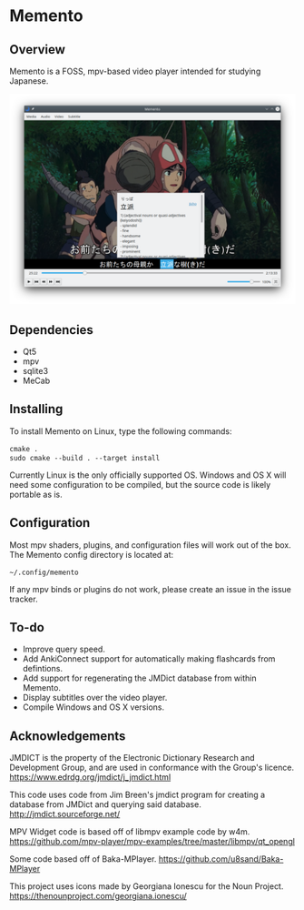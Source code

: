 # Memento

## Overview

Memento is a FOSS, mpv-based video player intended for studying Japanese.

![image info](example.png)

## Dependencies

* Qt5
* mpv
* sqlite3
* MeCab

## Installing

To install Memento on Linux, type the following commands:

```
cmake .
sudo cmake --build . --target install
```

Currently Linux is the only officially supported OS. Windows and OS X will need
some configuration to be compiled, but the source code is likely portable as is.

## Configuration

Most mpv shaders, plugins, and configuration files will work out of the box.
The Memento config directory is located at:

```
~/.config/memento
```

If any mpv binds or plugins do not work, please create an issue in the issue
tracker.

## To-do

* Improve query speed.
* Add AnkiConnect support for automatically making flashcards from defintions.
* Add support for regenerating the JMDict database from within Memento.
* Display subtitles over the video player.
* Compile Windows and OS X versions.

## Acknowledgements

JMDICT is the property of the Electronic Dictionary Research and Development
Group, and are used in conformance with the Group's licence.
https://www.edrdg.org/jmdict/j_jmdict.html

This code uses code from Jim Breen's jmdict program for creating a database from
JMDict and querying said database.
http://jmdict.sourceforge.net/

MPV Widget code is based off of libmpv example code by w4m.
https://github.com/mpv-player/mpv-examples/tree/master/libmpv/qt_opengl

Some code based off of Baka-MPlayer.
https://github.com/u8sand/Baka-MPlayer

This project uses icons made by Georgiana Ionescu for the Noun Project.
https://thenounproject.com/georgiana.ionescu/